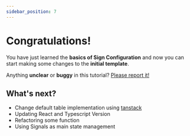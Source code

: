 ```yaml
---
sidebar_position: 7
---
```


# Congratulations!

You have just learned the **basics of Sign Configuration** and now you can start making some changes to the **initial template**.

Anything **unclear** or **buggy** in this tutorial? [Please report it!](https://github.com/anggaggaH/site-documentation/issues)

## What's next?

- Change default table implementation using [tanstack](https://tanstack.com/table/v8)
- Updating React and Typescript Version
- Refactoring some function
- Using Signals as main state management
